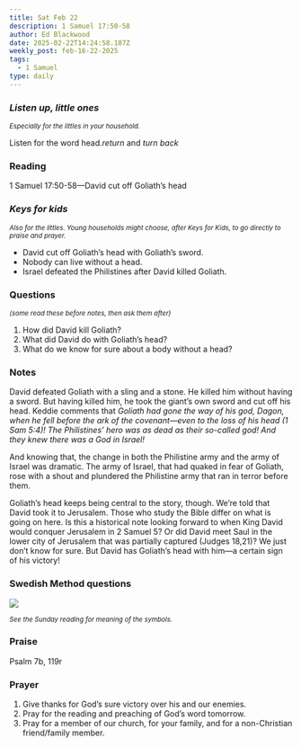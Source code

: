 ```yaml
---
title: Sat Feb 22
description: 1 Samuel 17:50-58
author: Ed Blackwood
date: 2025-02-22T14:24:58.187Z
weekly_post: feb-16-22-2025
tags:
  - 1 Samuel
type: daily
---
```

### *Listen up, little ones*

<div><small><i>Especially for the littles in your household.</i></small></div>

Listen for the word head.*return* and *turn back*

### Reading

1 Samuel 17:50-58—David cut off Goliath’s head

### *Keys for kids*

<div><small><i>Also for the littles. Young households might choose, after Keys for Kids, to go directly to praise and prayer.</i></small></div>

* David cut off Goliath’s head with Goliath’s sword.
* Nobody can live without a head.
* Israel defeated the Philistines after David killed Goliath.

### Questions

<div><small><i>(some read these before notes, then ask them after)</i></small></div>

1. How did David kill Goliath?
2. What did David do with Goliath’s head?
3. What do we know for sure about a body without a head?

### Notes

David defeated Goliath with a sling and a stone. He killed him without having a sword. But having killed him, he took the giant’s own sword and cut off his head. Keddie comments that *Goliath had gone the way of his god, Dagon, when he fell before the ark of the covenant—even to the loss of his head (1 Sam 5:4)! The Philistines’ hero was as dead as their so-called god! And they knew there was a God in Israel!*

And knowing that, the change in both the Philistine army and the army of Israel was dramatic. The army of Israel, that had quaked in fear of Goliath, rose with a shout and plundered the Philistine army that ran in terror before them.

Goliath’s head keeps being central to the story, though. We’re told that David took it to Jerusalem. Those who study the Bible differ on what is going on here. Is this a historical note looking forward to when King David would conquer Jerusalem in 2 Samuel 5? Or did David meet Saul in the lower city of Jerusalem that was partially captured (Judges 18,21)? We just don’t know for sure. But David has Goliath’s head with him—a certain sign of his victory!

### Swedish Method questions

![](/static/img/family_worship_study_ed-swedish_questions.png)

<div><small><i>See the Sunday reading for meaning of the symbols.</i></small></div>

### Praise

P﻿salm 7b, 119r

### Prayer

1. Give thanks for God’s sure victory over his and our enemies.
2. Pray for the reading and preaching of God’s word tomorrow.
3. Pray for a member of our church, for your family, and for a non-Christian friend/family member.